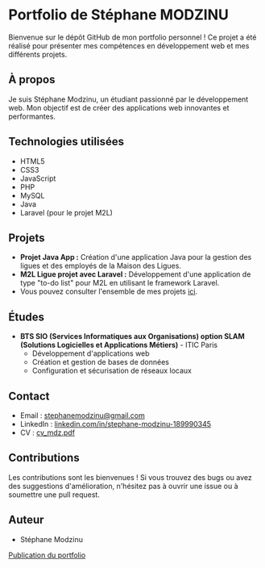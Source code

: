 # Portfolio de Stéphane MODZINU

Bienvenue sur le dépôt GitHub de mon portfolio personnel ! Ce projet a été réalisé pour présenter mes compétences en développement web et mes différents projets.

## À propos

Je suis Stéphane Modzinu, un étudiant passionné par le développement web. Mon objectif est de créer des applications web innovantes et performantes.

## Technologies utilisées

* HTML5
* CSS3
* JavaScript
* PHP
* MySQL
* Java
* Laravel (pour le projet M2L)

## Projets

* **Projet Java App :** Création d'une application Java pour la gestion des ligues et des employés de la Maison des Ligues.
* **M2L Ligue projet avec Laravel :** Développement d'une application de type "to-do list" pour M2L en utilisant le framework Laravel.
* Vous pouvez consulter l'ensemble de mes projets [ici](projet.html).

## Études

* **BTS SIO (Services Informatiques aux Organisations) option SLAM (Solutions Logicielles et Applications Métiers)** - ITIC Paris
    * Développement d'applications web
    * Création et gestion de bases de données
    * Configuration et sécurisation de réseaux locaux

## Contact

* Email : [stephanemodzinu@gmail.com](mailto:stephanemodzinu@gmail.com)
* LinkedIn : [linkedin.com/in/stephane-modzinu-189990345](https://www.linkedin.com/in/stephane-modzinu-189990345/)
* CV : [cv_mdz.pdf](asset/cv_mdz.pdf)


## Contributions

Les contributions sont les bienvenues ! Si vous trouvez des bugs ou avez des suggestions d'amélioration, n'hésitez pas à ouvrir une issue ou à soumettre une pull request.

## Auteur

* Stéphane Modzinu


[Publication du portfolio](https://stephanemdz.github.io/portfolio_mdz/)